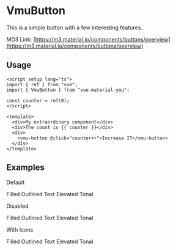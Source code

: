 # VmuButton

This is a simple button with a few interesting features.

MD3 Link: [https://m3.material.io/components/buttons/overview](https://m3.material.io/components/buttons/overview)

## Usage

```vue
<script setup lang="ts">
import { ref } from "vue";
import { VmuButton } from "vue-material-you";

const counter = ref(0);
</script>

<template>
  <div>My extraordinary component</div>
  <div>The count is {{ counter }}</div>
  <div>
    <vmu-button @click="counter++">Increase IT</vmu-button>
  </div>
</template>
```

## Examples

Default

<vmu-button> Filled </vmu-button>
<vmu-button type="outlined"> Outlined </vmu-button>
<vmu-button type="text"> Text </vmu-button>
<vmu-button type="elevated"> Elevated </vmu-button>
<vmu-button type="tonal"> Tonal </vmu-button>

Disabled

<vmu-button disabled> Filled </vmu-button>
<vmu-button disabled type="outlined"> Outlined </vmu-button>
<vmu-button disabled type="text"> Text </vmu-button>
<vmu-button disabled type="elevated"> Elevated </vmu-button>
<vmu-button disabled type="tonal"> Tonal </vmu-button>

With Icons

<vmu-button icon="mdi:plus"> Filled </vmu-button>
<vmu-button icon="mdi:plus" type="outlined"> Outlined </vmu-button>
<vmu-button icon="mdi:plus" type="text"> Text </vmu-button>
<vmu-button icon="mdi:plus" type="elevated"> Elevated </vmu-button>
<vmu-button icon="mdi:plus" type="tonal"> Tonal </vmu-button>
